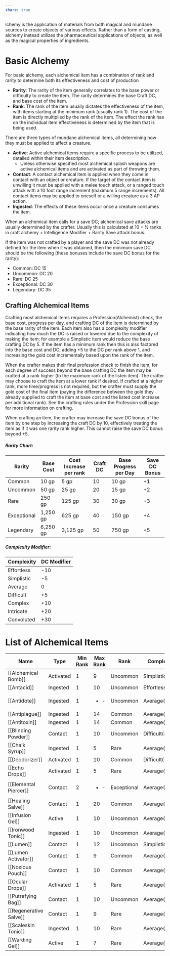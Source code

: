 ```yaml
---
share: true
---
```

lchemy is the application of materials from both magical and mundane sources to create objects of various effects. Rather than a form of casting, alchemy instead utilizes the pharmaceutical applications of objects, as well as the magical properties of ingredients.
# Basic Alchemy

For basic alchemy, each alchemical item has a combination of rank and rarity to determine both its effectiveness and cost of production

- **Rarity**: The rarity of the item generally correlates to the base power or difficulty to create the item. The rarity determines the base Craft DC, and base cost of the item.
- **Rank**: The rank of the item usually dictates the effectiveness of the item, with items starting at the minimum rank (usually rank 1). The cost of the item is directly multiplied by the rank of the item. The effect the rank has on the individual item effectiveness is determined by the item that is being used.

There are three types of mundane alchemical items, all determining how they must be applied to affect a creature.

- **Active**: Active alchemical items require a specific process to be utilized, detailed within their item description.
    - Unless otherwise specified most alchemical splash weapons are active alchemical items and are activated as part of throwing them.
- **Contact**: A contact alchemical item is applied when they come in contact with an object or creature. If the target of the contact item is unwilling it must be applied with a melee touch attack, or a ranged touch attack with a 10 foot range increment (maximum 5 range increments). All contact items may be applied to oneself or a willing creature as a 3 AP action.
- **Ingested**: The effects of these items occur once a creature consumes the item.

When an alchemical item calls for a save DC; alchemical save attacks are usually determined by the crafter. Usually this is calculated at 10 + ½ ranks in craft alchemy + Intelligence Modifier + Rarity Save attack bonus.

If the item was not crafted by a player and the save DC was not already defined for the item when it was obtained, then the minimum save DC should be the following (these bonuses include the save DC bonus for the rarity):

- Common: DC 15
- Uncommon: DC 20
- Rare: DC 25
- Exceptional: DC 30
- Legendary: DC 35

## Crafting Alchemical Items

Crafting most alchemical items requires a Profession(Alchemist) check, the base cost, progress per day, and crafting DC of the item is determined by the base rarity of the item. Each item also has a complexity modifier indicating how much the DC is raised or lowered due to the complexity of making the item; for example a Simplistic item would reduce the base crafting DC by 5. If the item has a minimum rank then this is also factored into the base cost and DC; adding +5 to the DC per rank above 1, and increasing the gold cost incrementally based upon the rank of the item.

When the crafter makes their final profession check to finish the item, for each degree of success beyond the base crafting DC the item may be crafted at a rank higher (to the maximum rank of the listen item). The crafter may choose to craft the item at a lower rank if desired. If crafted at a higher rank, more time/progress is not required, but the crafter must supply the gold cost of the final item (paying the difference between the gold they already supplied to craft the item at base cost and the listed cost increase per additional rank). See the crafting rules under the Profession skill page for more information on crafting.

When crafting an item, the crafter may increase the save DC bonus of the item by one step by increasing the craft DC by 10, effectively treating the item as if it was one rarity rank higher. This cannot raise the save DC bonus beyond +5.

##### Rarity Chart:

|Rarity|Base Cost|Cost Increase per rank|Craft DC|Base Progress per Day|Save DC Bonus|
|---|---|---|---|---|---|
|Common|10 gp|5 gp|10|10 gp|+1|
|Uncommon|50 gp|25 gp|20|15 gp|+2|
|Rare|250 gp|125 gp|30|30 gp|+3|
|Exceptional|1,250 gp|625 gp|40|150 gp|+4|
|Legendary|6,250 gp|3,125 gp|50|750 gp|+5|

##### Complexity Modifier:

|Complexity|DC Modifier|
|---|---|
|Effortless|-10|
|Simplistic|-5|
|Average|0|
|Difficult|+5|
|Complex|+10|
|Intricate|+20|
|Convoluted|+30|

# List of Alchemical Items

| Name                   | Type      | Min Rank | Max Rank             | Rank        | Complexity      | Weight |
| ---------------------- | --------- | -------- | -------------------- | ----------- | --------------- | ------ |
| [[Alchemical Bomb]]    | Activated | 1        | 9                    | Uncommon    | Simplistic(-5)  | 2 lb   |
| [[Antacid]]            | Ingested  | 1        | 10                   | Uncommon    | Effortless(-10) | ½ lb   |
| [[Antidote]]           | Ingested  | 1        | <ul><li>\-</li></ul> | Uncommon    | Average(+0)     | 1 lb   |
| [[Antiplague]]         | Ingested  | 1        | 14                   | Common      | Average(+0)     | 1 lb   |
| [[Antitoxin]]          | Ingested  | 1        | 14                   | Common      | Average(+0)     | 1 lb   |
| [[Blinding Powder]]    | Contact   | 1        | 10                   | Uncommon    | Difficult(+5)   | 1 lb   |
| [[Chalk Syrup]]        | Ingested  | 1        | 5                    | Rare        | Average(+0)     | ½ lb   |
| [[Deodorizer]]         | Activated | 1        | 10                   | Common      | Difficult(+5)   | 2 lb   |
| [[Echo Drops]]         | Activated | 1        | 5                    | Rare        | Average(+0)     | ½ lb   |
| [[Elemental Piercer]]  | Contact   | 2        | <ul><li>\-</li></ul> | Exceptional | Average(+0)     | 2 lb   |
| [[Healing Salve]]      | Contact   | 1        | 20                   | Common      | Average(+0)     | 1 lb   |
| [[Infusion Gel]]       | Active    | 1        | 10                   | Uncommon    | Average(+0)     | 3 lb   |
| [[Ironwood Tonic]]     | Ingested  | 1        | 10                   | Uncommon    | Average(+0)     | ½ lb   |
| [[Lumen]]              | Contact   | 1        | 12                   | Uncommon    | Simplistic(-5)  | ½ lb   |
| [[Lumen Activator]]    | Contact   | 1        | 9                    | Common      | Average(+0)     | ½ lb   |
| [[Noxious Pouch]]      | Contact   | 1        | 10                   | Common      | Average(+0)     | 2 lb   |
| [[Ocular Drops]]       | Activated | 1        | 5                    | Rare        | Average(+0)     | ½ lb   |
| [[Putrefying Bag]]     | Contact   | 1        | 10                   | Uncommon    | Average(+0)     | 3 lb   |
| [[Regenerative Salve]] | Contact   | 1        | 9                    | Rare        | Average(+0)     | 2 lb   |
| [[Scaleskin Tonic]]    | Ingested  | 1        | 10                   | Rare        | Average(+0)     | ½ lb   |
| [[Warding Gel]]        | Active    | 1        | 7                    | Rare        | Average(+0)     | 3 lb   |
